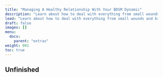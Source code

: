 ```yaml
---
title: "Managing A Healthy Relationship With Your BDSM Dynamic"
description: "Learn about how to deal with everything from small wounds and bruise care to more to help your partner if they are in need."
lead: "Learn about how to deal with everything from small wounds and bruise care to more to help your partner if they are in need."
draft: false
images: []
menu:
  docs:
    parent: "extras"
weight: 001
toc: true
---
```

## Unfinished
